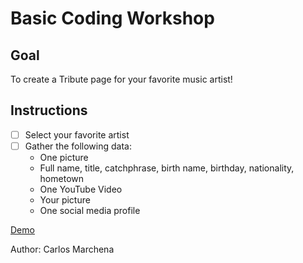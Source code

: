 # Basic Coding Workshop

## Goal

To create a Tribute page for your favorite music artist!

## Instructions

- [ ] Select your favorite artist
- [ ] Gather the following data:
  - One picture
  - Full name, title, catchphrase, birth name, birthday, nationality, hometown
  - One YouTube Video
  - Your picture
  - One social media profile

[Demo](https://codepen.io/cmarchena/full/BMEZNM)

Author: Carlos Marchena
